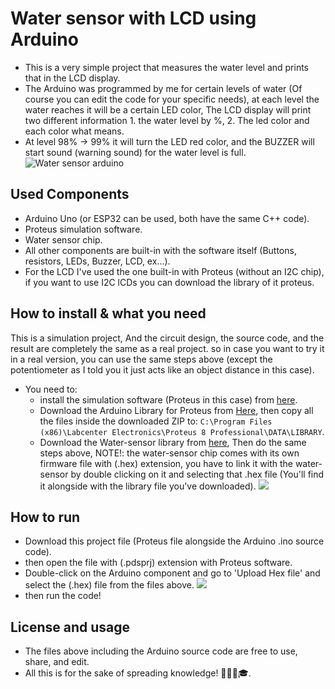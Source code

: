 
# Water sensor with LCD using Arduino
- This is a very simple project that measures the water level and prints that in the LCD display.
- The Arduino was programmed by me for certain levels of water (Of course you can edit the code for your specific needs), at each level the water reaches it will be a certain LED color, The LCD display will print two different information 1. the water level by %, 2. The led color and each color what means.
- At level 98% -> 99% it will turn the LED red color, and the BUZZER will start sound (warning sound) for the water level is full. 
![Water sensor   arduino](https://github.com/yahiaBSK/Water-sensor_and_LCD_Arduino/assets/51094855/f0c647c7-5cd5-433b-bb3b-3ed5ef394286)


 ## Used Components

- Arduino Uno (or ESP32 can be used, both have the same C++ code).
- Proteus simulation software.
- Water sensor chip.
- All other components are built-in with the software itself (Buttons, resistors, LEDs, Buzzer, LCD, ex...).
- For the LCD I've used the one built-in with Proteus (without an I2C chip), if you want to use I2C lCDs you can download the library of it proteus.

## How to install & what you need
This is a simulation project, And the circuit design, the source code, and the result are completely the same as a real project. so in case you want to try it in a real version, you can use the same steps above (except the potentiometer as I told you it just acts like an object distance in this case).
- You need to:
    - install the simulation software (Proteus in this case) from [here](https://filecr.com/windows/proteus/?id=394206745600).
    - Download the Arduino Library for Proteus from [Here](https://www.theengineeringprojects.com/2015/12/arduino-uno-library-proteus.html), then copy all the files inside the downloaded ZIP to: `C:\Program Files (x86)\Labcenter Electronics\Proteus 8 Professional\DATA\LIBRARY`.
    - Download the Water-sensor library from [here](https://www.theengineeringprojects.com/2020/07/water-sensor-library-for-proteus.html), Then do the same steps above, NOTE!: the water-sensor chip comes with its own firmware file with (.hex) extension, you have to link it with the water-sensor by double clicking on it and selecting that .hex file (You'll find it alongside with the library file you've downloaded).
        ![](https://i.ibb.co/tLck7m5/Screenshot-2024-04-11-184217.png)

## How to run
- Download this project file (Proteus file alongside the Arduino .ino source code).
- then open the file with (.pdsprj) extension with Proteus software.
- Double-click on the Arduino component and go to 'Upload Hex file' and select the (.hex) file from the files above.
    ![](https://i.ibb.co/tLck7m5/Screenshot-2024-04-11-184217.png)
- then run the code!

## License and usage
- The files above including the Arduino source code are free to use, share, and edit.
- All this is for the sake of spreading knowledge! 🧑‍🎓😎🎓.
